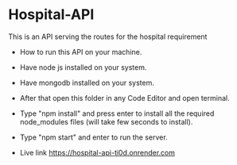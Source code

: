 # Hospital-API
This is an API serving the routes for the hospital requirement


- How to run this API on your machine.
- Have node js installed on your system.
- Have mongodb installed on your system.
- After that open this folder in any Code Editor and open terminal.
- Type "npm install" and press enter to install all the required node_modules files (will take few seconds to install).
- Type "npm start" and enter to run the server.

- Live link https://hospital-api-ti0d.onrender.com
